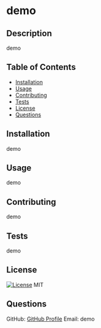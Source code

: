 
  # demo

  ## Description
  demo

  ## Table of Contents
  - [Installation](#installation)
  - [Usage](#usage)
  - [Contributing](#contributing)
  - [Tests](#tests)
  - [License](#license)
  - [Questions](#questions)

  ## Installation
  demo

  ## Usage
  demo

  ## Contributing
  demo

  ## Tests
  demo

  ## License
  [![License](https://img.shields.io/badge/license-MIT-blue.svg)](#license)
  MIT

  ## Questions
  GitHub: [GitHub Profile](https://github.com/demo)
  Email: demo
  